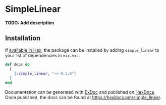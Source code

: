# SimpleLinear

**TODO: Add description**

## Installation

If [available in Hex](https://hex.pm/docs/publish), the package can be installed
by adding `simple_linear` to your list of dependencies in `mix.exs`:

```elixir
def deps do
  [
    {:simple_linear, "~> 0.1.0"}
  ]
end
```

Documentation can be generated with [ExDoc](https://github.com/elixir-lang/ex_doc)
and published on [HexDocs](https://hexdocs.pm). Once published, the docs can
be found at <https://hexdocs.pm/simple_linear>.

